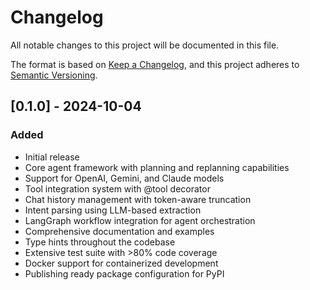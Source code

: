 # Changelog

All notable changes to this project will be documented in this file.

The format is based on [Keep a Changelog](https://keepachangelog.com/en/1.0.0/),
and this project adheres to [Semantic Versioning](https://semver.org/spec/v2.0.0.html).

## [0.1.0] - 2024-10-04

### Added
- Initial release
- Core agent framework with planning and replanning capabilities
- Support for OpenAI, Gemini, and Claude models
- Tool integration system with @tool decorator
- Chat history management with token-aware truncation
- Intent parsing using LLM-based extraction
- LangGraph workflow integration for agent orchestration
- Comprehensive documentation and examples
- Type hints throughout the codebase
- Extensive test suite with >80% code coverage
- Docker support for containerized development
- Publishing ready package configuration for PyPI